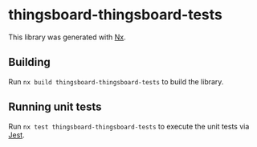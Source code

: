 # thingsboard-thingsboard-tests

This library was generated with [Nx](https://nx.dev).

## Building

Run `nx build thingsboard-thingsboard-tests` to build the library.

## Running unit tests

Run `nx test thingsboard-thingsboard-tests` to execute the unit tests via [Jest](https://jestjs.io).
